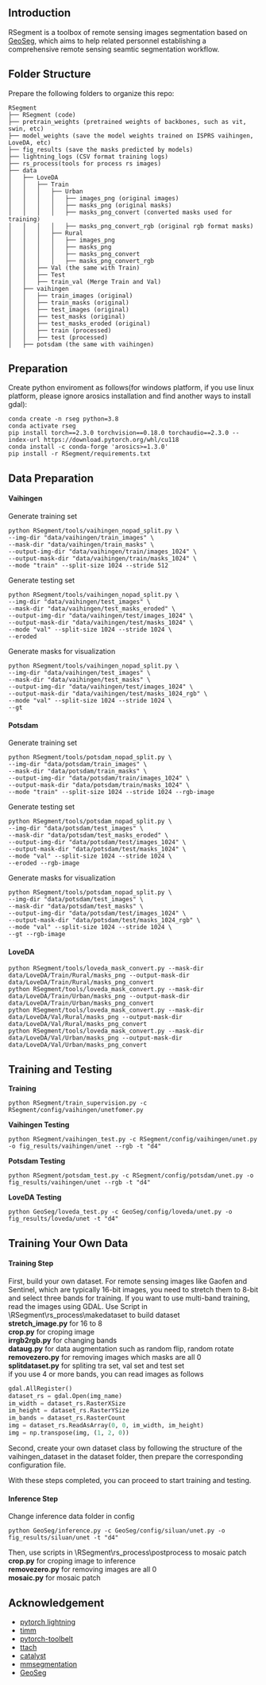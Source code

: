 ## Introduction
RSegment is a toolbox of remote sensing images segmentation based on [GeoSeg](https://github.com/WangLibo1995/GeoSeg), which aims to help related personnel establishing a comprehensive remote sensing seamtic segmentation workflow.

## Folder Structure
Prepare the following folders to organize this repo:
```none  
RSegment  
├── RSegment (code)  
├── pretrain_weights (pretrained weights of backbones, such as vit, swin, etc)  
├── model_weights (save the model weights trained on ISPRS vaihingen, LoveDA, etc)
├── fig_results (save the masks predicted by models)  
├── lightning_logs (CSV format training logs)
├── rs_process(tools for process rs images)
├── data  
│   ├── LoveDA  
│   │   ├── Train  
│   │   │   ├── Urban  
│   │   │   │   ├── images_png (original images)  
│   │   │   │   ├── masks_png (original masks)  
│   │   │   │   ├── masks_png_convert (converted masks used for training)  
│   │   │   │   ├── masks_png_convert_rgb (original rgb format masks)  
│   │   │   ├── Rural  
│   │   │   │   ├── images_png 
│   │   │   │   ├── masks_png 
│   │   │   │   ├── masks_png_convert  
│   │   │   │   ├── masks_png_convert_rgb  
│   │   ├── Val (the same with Train)  
│   │   ├── Test  
│   │   ├── train_val (Merge Train and Val)   
│   ├── vaihingen  
│   │   ├── train_images (original)  
│   │   ├── train_masks (original)  
│   │   ├── test_images (original)  
│   │   ├── test_masks (original)  
│   │   ├── test_masks_eroded (original)  
│   │   ├── train (processed)  
│   │   ├── test (processed)  
│   ├── potsdam (the same with vaihingen)
```

## Preparation
Create python enviroment as follows(for windows platform, if you use linux platform, please ignore arosics installation and find another ways to install gdal):
``` shell
conda create -n rseg python=3.8
conda activate rseg
pip install torch==2.3.0 torchvision==0.18.0 torchaudio==2.3.0 --index-url https://download.pytorch.org/whl/cu118
conda install -c conda-forge 'arosics>=1.3.0'
pip install -r RSegment/requirements.txt
```
## Data Preparation

#### Vaihingen
Generate training set
```shell 
python RSegment/tools/vaihingen_nopad_split.py \  
--img-dir "data/vaihingen/train_images" \  
--mask-dir "data/vaihingen/train_masks" \  
--output-img-dir "data/vaihingen/train/images_1024" \  
--output-mask-dir "data/vaihingen/train/masks_1024" \  
--mode "train" --split-size 1024 --stride 512 
```
Generate testing set
```shell
python RSegment/tools/vaihingen_nopad_split.py \  
--img-dir "data/vaihingen/test_images" \  
--mask-dir "data/vaihingen/test_masks_eroded" \  
--output-img-dir "data/vaihingen/test/images_1024" \  
--output-mask-dir "data/vaihingen/test/masks_1024" \  
--mode "val" --split-size 1024 --stride 1024 \  
--eroded  
```
Generate masks for visualization
```shell
python RSegment/tools/vaihingen_nopad_split.py \  
--img-dir "data/vaihingen/test_images" \  
--mask-dir "data/vaihingen/test_masks" \  
--output-img-dir "data/vaihingen/test/images_1024" \  
--output-mask-dir "data/vaihingen/test/masks_1024_rgb" \  
--mode "val" --split-size 1024 --stride 1024 \  
--gt  
```
#### Potsdam
Generate training set
```shell
python RSegment/tools/potsdam_nopad_split.py \  
--img-dir "data/potsdam/train_images" \  
--mask-dir "data/potsdam/train_masks" \  
--output-img-dir "data/potsdam/train/images_1024" \  
--output-mask-dir "data/potsdam/train/masks_1024" \  
--mode "train" --split-size 1024 --stride 1024 --rgb-image
```
Generate testing set
```shell
python RSegment/tools/potsdam_nopad_split.py \  
--img-dir "data/potsdam/test_images" \  
--mask-dir "data/potsdam/test_masks_eroded" \  
--output-img-dir "data/potsdam/test/images_1024" \  
--output-mask-dir "data/potsdam/test/masks_1024" \  
--mode "val" --split-size 1024 --stride 1024 \  
--eroded --rgb-image
```
Generate masks for visualization
```shell
python RSegment/tools/potsdam_nopad_split.py \  
--img-dir "data/potsdam/test_images" \  
--mask-dir "data/potsdam/test_masks" \  
--output-img-dir "data/potsdam/test/images_1024" \  
--output-mask-dir "data/potsdam/test/masks_1024_rgb" \  
--mode "val" --split-size 1024 --stride 1024 \  
--gt --rgb-image
```
#### LoveDA
```shell
python RSegment/tools/loveda_mask_convert.py --mask-dir data/LoveDA/Train/Rural/masks_png --output-mask-dir data/LoveDA/Train/Rural/masks_png_convert  
python RSegment/tools/loveda_mask_convert.py --mask-dir data/LoveDA/Train/Urban/masks_png --output-mask-dir data/LoveDA/Train/Urban/masks_png_convert  
python RSegment/tools/loveda_mask_convert.py --mask-dir data/LoveDA/Val/Rural/masks_png --output-mask-dir data/LoveDA/Val/Rural/masks_png_convert  
python RSegment/tools/loveda_mask_convert.py --mask-dir data/LoveDA/Val/Urban/masks_png --output-mask-dir data/LoveDA/Val/Urban/masks_png_convert
```

## Training and Testing
**Training**
```shell
python RSegment/train_supervision.py -c RSegment/config/vaihingen/unetfomer.py
```
**Vaihingen Testing**
```shell
python RSegment/vaihingen_test.py -c RSegment/config/vaihingen/unet.py -o fig_results/vaihingen/unet --rgb -t "d4"
```
**Potsdam Testing**
```shell
python RSegment/potsdam_test.py -c RSegment/config/potsdam/unet.py -o fig_results/vaihingen/unet --rgb -t "d4"
```
**LoveDA Testing**
```shell
python GeoSeg/loveda_test.py -c GeoSeg/config/loveda/unet.py -o fig_results/loveda/unet -t "d4" 
```
## Training Your Own Data
#### Training Step
First, build your own dataset. For remote sensing images like Gaofen and Sentinel, which are typically 16-bit images, you need to stretch them to 8-bit and select three bands for training. If you want to use multi-band training, read the images using GDAL.
Use Script in \RSegment\rs_process\makedataset to build dataset\
**stretch_image.py** for 16 to 8\
**crop.py** for croping image\
**irrgb2rgb.py** for changing bands\
**dataug.py** for data augmentation such as random flip, random rotate\
**removezero.py** for removing images which masks are all 0\
**splitdataset.py** for spliting tra set, val set and test set\
if you use 4 or more bands, you can read images as follows
```python
gdal.AllRegister()  
dataset_rs = gdal.Open(img_name)  
im_width = dataset_rs.RasterXSize  
im_height = dataset_rs.RasterYSize  
im_bands = dataset_rs.RasterCount  
img = dataset_rs.ReadAsArray(0, 0, im_width, im_height)  
img = np.transpose(img, (1, 2, 0))
```

Second, create your own dataset class by following the structure of the vaihingen_dataset in the dataset folder, then prepare the corresponding configuration file.

With these steps completed, you can proceed to start training and testing.

#### Inference Step
Change inference data folder in config
```shell
python GeoSeg/inference.py -c GeoSeg/config/siluan/unet.py -o fig_results/siluan/unet -t "d4" 
```
Then, use scripts in \RSegment\rs_process\postprocess to mosaic patch\
**crop.py** for croping image to inference\
**removezero.py** for removing images are all 0\
**mosaic.py** for mosaic patch

## Acknowledgement  
  
- [pytorch lightning](https://www.pytorchlightning.ai/)  
- [timm](https://github.com/rwightman/pytorch-image-models)  
- [pytorch-toolbelt](https://github.com/BloodAxe/pytorch-toolbelt)  
- [ttach](https://github.com/qubvel/ttach)  
- [catalyst](https://github.com/catalyst-team/catalyst)  
- [mmsegmentation](https://github.com/open-mmlab/mmsegmentation)  
- [GeoSeg](https://github.com/WangLibo1995/GeoSeg)
